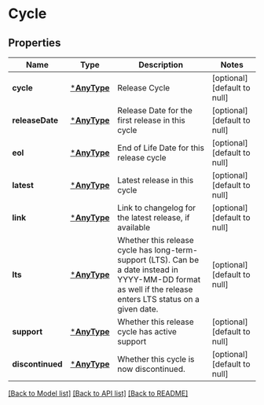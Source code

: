 # Cycle

## Properties
Name | Type | Description | Notes
------------ | ------------- | ------------- | -------------
**cycle** | [***AnyType**](.md) | Release Cycle | [optional] [default to null]
**releaseDate** | [***AnyType**](.md) | Release Date for the first release in this cycle | [optional] [default to null]
**eol** | [***AnyType**](.md) | End of Life Date for this release cycle | [optional] [default to null]
**latest** | [***AnyType**](.md) | Latest release in this cycle | [optional] [default to null]
**link** | [***AnyType**](.md) | Link to changelog for the latest release, if available | [optional] [default to null]
**lts** | [***AnyType**](.md) | Whether this release cycle has long-term-support (LTS). Can be a date instead in YYYY-MM-DD format as well if the release enters LTS status on a given date.  | [optional] [default to null]
**support** | [***AnyType**](.md) | Whether this release cycle has active support | [optional] [default to null]
**discontinued** | [***AnyType**](.md) | Whether this cycle is now discontinued. | [optional] [default to null]

[[Back to Model list]](../README.md#documentation-for-models) [[Back to API list]](../README.md#documentation-for-api-endpoints) [[Back to README]](../README.md)


